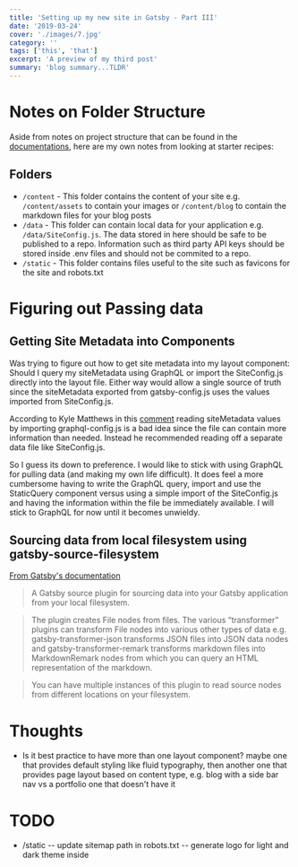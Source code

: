 ```yaml
---
title: 'Setting up my new site in Gatsby - Part III'
date: '2019-03-24'
cover: './images/7.jpg'
category: ''
tags: ['this', 'that']
excerpt: 'A preview of my third post'
summary: 'blog summary...TLDR'
---
```


# Notes on Folder Structure

Aside from notes on project structure that can be found in the [documentations](https://www.gatsbyjs.org/docs/gatsby-project-structure/), here are my own notes from looking at starter recipes:

## Folders

- `/content` - This folder contains the content of your site e.g. `/content/assets` to contain your images or `/content/blog` to contain the markdown files for your blog posts
- `/data` - This folder can contain local data for your application e.g. `/data/SiteConfig.js`. The data stored in here should be safe to be published to a repo. Information such as third party API keys should be stored inside .env files and should not be commited to a repo.
- `/static` - This folder contains files useful to the site such as favicons for the site and robots.txt

# Figuring out Passing data

## Getting Site Metadata into Components

Was trying to figure out how to get site metadata into my layout component: Should I query my siteMetadata using GraphQL or import the SiteConfig.js directly into the layout file. Either way would allow a single source of truth since the siteMetadata exported from gatsby-config.js uses the values imported from SiteConfig.js.

According to Kyle Matthews in this [comment](https://github.com/gatsbyjs/gatsby/issues/1781#issuecomment-322475987) reading siteMetadata values by importing graphql-config.js is a bad idea since the file can contain more information than needed. Instead he recommended reading off a separate data file like SiteConfig.js.

So I guess its down to preference. I would like to stick with using GraphQL for pulling data (and making my own life difficult). It does feel a more cumbersome having to write the GraphQL query, import and use the StaticQuery component versus using a simple import of the SiteConfig.js and having the information within the file be immediately available. I will stick to GraphQL for now until it becomes unwieldy.

## Sourcing data from local filesystem using gatsby-source-filesystem

[From Gatsby's documentation](https://www.gatsbyjs.org/packages/gatsby-source-filesystem/?=gatsby-source)

> A Gatsby source plugin for sourcing data into your Gatsby application from your local filesystem.

> The plugin creates File nodes from files. The various “transformer” plugins can transform File nodes into various other types of data e.g. gatsby-transformer-json transforms JSON files into JSON data nodes and gatsby-transformer-remark transforms markdown files into MarkdownRemark nodes from which you can query an HTML representation of the markdown.

> You can have multiple instances of this plugin to read source nodes from different locations on your filesystem.

# Thoughts

- Is it best practice to have more than one layout component? maybe one that provides default styling like fluid typography, then another one that provides page layout based on content type, e.g. blog with a side bar nav vs a portfolio one that doesn't have it

# TODO

- /static
  -- update sitemap path in robots.txt
  -- generate logo for light and dark theme inside
